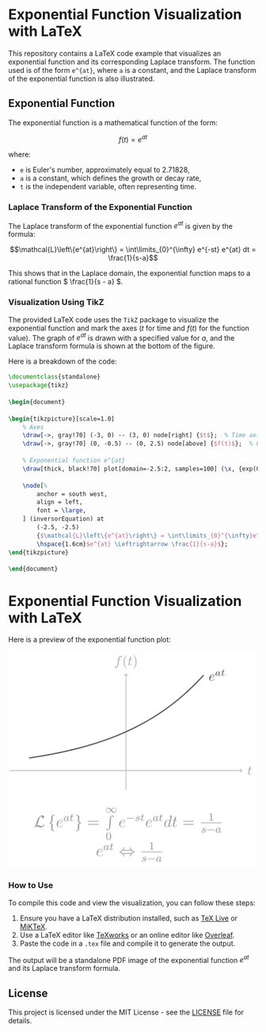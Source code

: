 
# Exponential Function Visualization with LaTeX

This repository contains a LaTeX code example that visualizes an exponential function and its corresponding Laplace transform. The function used is of the form `e^{at}`, where `a` is a constant, and the Laplace transform of the exponential function is also illustrated.

## Exponential Function

The exponential function is a mathematical function of the form:

```math
f(t) = e^{at}
```

where:
- `e` is Euler's number, approximately equal to 2.71828,
- `a` is a constant, which defines the growth or decay rate,
- `t` is the independent variable, often representing time.

### Laplace Transform of the Exponential Function

The Laplace transform of the exponential function $e^{at}$ is given by the formula:

```math
\mathcal{L}\left\{e^{at}\right\} = \int\limits_{0}^{\infty} e^{-st} e^{at} dt = \frac{1}{s-a}
```

This shows that in the Laplace domain, the exponential function maps to a rational function $ \frac{1}{s - a} $.

### Visualization Using TikZ

The provided LaTeX code uses the `TikZ` package to visualize the exponential function and mark the axes ($t$ for time and $f(t)$ for the function value). The graph of $e^{at}$ is drawn with a specified value for $a$, and the Laplace transform formula is shown at the bottom of the figure.

Here is a breakdown of the code:

```latex
\documentclass{standalone}
\usepackage{tikz}

\begin{document}

\begin{tikzpicture}[scale=1.0]
    % Axes
    \draw[->, gray!70] (-3, 0) -- (3, 0) node[right] {$t$};  % Time axis (t)
    \draw[->, gray!70] (0, -0.5) -- (0, 2.5) node[above] {$f(t)$};  % Function axis (f(t))
    
    % Exponential function e^{at}
    \draw[thick, black!70] plot[domain=-2.5:2, samples=100] (\x, {exp(0.45*\x)}) node[right] {$e^{at}$};   % Plot of e^{at} with a=0.8

    \node[%
        anchor = south west,
        align = left,
        font = \large,
    ] (inversorEquation) at 
        (-2.5, -2.5) 
        {$\mathcal{L}\left\{e^{at}\right\} = \int\limits_{0}^{\infty}e^{-st}e^{at}dt = \frac{1}{s-a}$ \\ 
        \hspace{1.6cm}$e^{at} \Leftrightarrow \frac{1}{s-a}$};
\end{tikzpicture}

\end{document}
```

# Exponential Function Visualization with LaTeX

Here is a preview of the exponential function plot:

<p align="center">
  <img src="https://github.com/Almanza-Conejo/classroomCode/blob/main/Laplace%20transform/exponentialFunction/exponential.png" alt="Exponential Function Plot" width="500"/>
</p>

### How to Use

To compile this code and view the visualization, you can follow these steps:
1. Ensure you have a LaTeX distribution installed, such as [TeX Live](https://www.tug.org/texlive/) or [MiKTeX](https://miktex.org/).
2. Use a LaTeX editor like [TeXworks](https://www.tug.org/texworks/) or an online editor like [Overleaf](https://www.overleaf.com/).
3. Paste the code in a `.tex` file and compile it to generate the output.

The output will be a standalone PDF image of the exponential function $e^{at}$ and its Laplace transform formula.

## License

This project is licensed under the MIT License - see the [LICENSE](https://github.com/Almanza-Conejo/classroomCode/tree/main?tab=MIT-1-ov-file) file for details.
